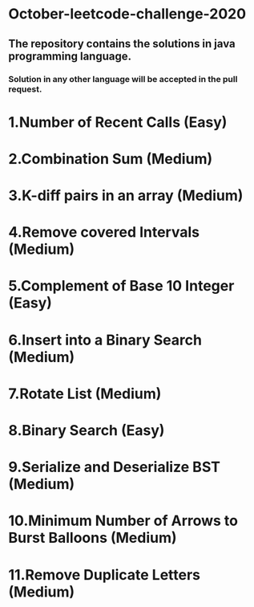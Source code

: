 # October-leetcode-challenge-2020
## The repository contains the solutions in java programming language.
### Solution in any other language will be accepted in the pull request.
# 1.Number of Recent Calls         (Easy)
# 2.Combination Sum                (Medium)         
# 3.K-diff pairs in an array       (Medium)
# 4.Remove covered Intervals       (Medium)
# 5.Complement of Base 10 Integer  (Easy)
# 6.Insert into a Binary Search   (Medium)
# 7.Rotate List                   (Medium)
# 8.Binary Search                 (Easy)
# 9.Serialize and Deserialize BST (Medium)
# 10.Minimum Number of Arrows to Burst Balloons (Medium)
# 11.Remove Duplicate Letters  (Medium)
